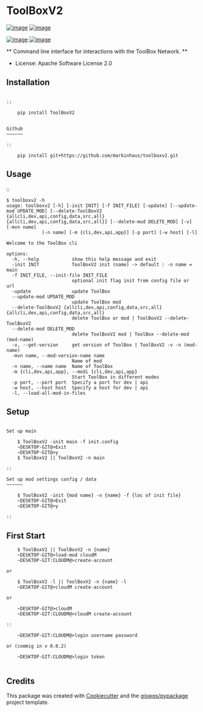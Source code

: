 # ToolBoxV2


[![image](https://img.shields.io/pypi/v/ToolBoxV2.svg)](https://pypi.python.org/pypi/ToolBoxV2)
[![image](https://img.shields.io/conda/vn/conda-forge/ToolBoxV2.svg)](https://anaconda.org/conda-forge/ToolBoxV2)

[![image](https://pyup.io/repos/github/MarkinHaus/ToolBoxV2/shield.svg)](https://pyup.io/repos/github/MarkinHaus/ToolBoxV2)
[![image](https://img.shields.io/badge/Donate-Buy%20me%20a%20coffee-yellowgreen.svg)](https://pyup.io/repos/github/MarkinHaus/ToolBoxV2)


** Command line interface for interactions with the ToolBox Network.  **

-   License: Apache Software License 2.0


Installation
------------

~~~~~~~~~~~~~~~~~~~

::

    pip install ToolBoxV2


Github
~~~~~~

::

    pip install git+https://github.com/markinhaus/toolboxv2.git

~~~~~~~~~~~~~~~~~~~~~~~~~~~~~~~~~~~~~~~~~~


Usage
-----

::

    $ toolboxv2 -h
    usage: toolboxv2 [-h] [-init INIT] [-f INIT_FILE] [-update] [--update-mod UPDATE_MOD] [--delete-ToolBoxV2 {allcli,dev,api,config,data,src,all} {allcli,dev,api,config,data,src,all}] [--delete-mod DELETE_MOD] [-v] [-mvn name]
                 [-n name] [-m {cli,dev,api,app}] [-p port] [-w host] [-l]

    Welcome to the ToolBox cli

    options:
      -h, --help            show this help message and exit
      -init INIT            ToolBoxV2 init (name) -> default : -n name = main
      -f INIT_FILE, --init-file INIT_FILE
                            optional init flag init from config file or url
      -update               update ToolBox
      --update-mod UPDATE_MOD
                            update ToolBox mod
      --delete-ToolBoxV2 {allcli,dev,api,config,data,src,all} {allcli,dev,api,config,data,src,all}
                            delete ToolBox or mod | ToolBoxV2 --delete-ToolBoxV2
      --delete-mod DELETE_MOD
                            delete ToolBoxV2 mod | ToolBox --delete-mod (mod-name)
      -v, --get-version     get version of ToolBox | ToolBoxV2 -v -n (mod-name)
      -mvn name, --mod-version-name name
                            Name of mod
      -n name, --name name  Name of ToolBox
      -m {cli,dev,api,app}, --modi {cli,dev,api,app}
                            Start ToolBox in different modes
      -p port, --port port  Specify a port for dev | api
      -w host, --host host  Specify a host for dev | api
      -l, --load-all-mod-in-files



Setup
----------
~~~~~~~~~~~~~~~~~~~

Set up main

    $ ToolBoxV2 -init main -f init.config
    ~DESKTOP-GIT@>Exit
    ~DESKTOP-GIT@>y
    $ ToolBoxV2 || ToolBoxV2 -n main

::

Set up mod settings config / data
~~~~~~

    $ ToolBoxV2 -init {mod name} -n {name} -f {loc of init file}
    ~DESKTOP-GIT@>Exit
    ~DESKTOP-GIT@>y

::

~~~~~~~~~~~~~~~~~~~~~~~~~~


First Start
----------
~~~~~~~~~~~~~~~~~~~
    $ ToolBoxV2 || ToolBoxV2 -n {name}
    ~DESKTOP-GIT@>load-mod cloudM
    ~DESKTOP-GIT:CLOUDM@>create-account

or

    $ ToolBoxV2 -l || ToolBoxV2 -n {name} -l
    ~DESKTOP-GIT@>cloudM create-account

or

    ~DESKTOP-GIT@>cloudM
    ~DESKTOP-GIT:CLOUDM@>cloudM create-account

::

    ~DESKTOP-GIT:CLOUDM@>login username password

or (commig in v 0.0.2)

    ~DESKTOP-GIT:CLOUDM@>login token


~~~~~~~~~~~~~~~~~~~~~~~~~~

## Credits

This package was created with [Cookiecutter](https://github.com/cookiecutter/cookiecutter) and the [giswqs/pypackage](https://github.com/giswqs/pypackage) project template.
